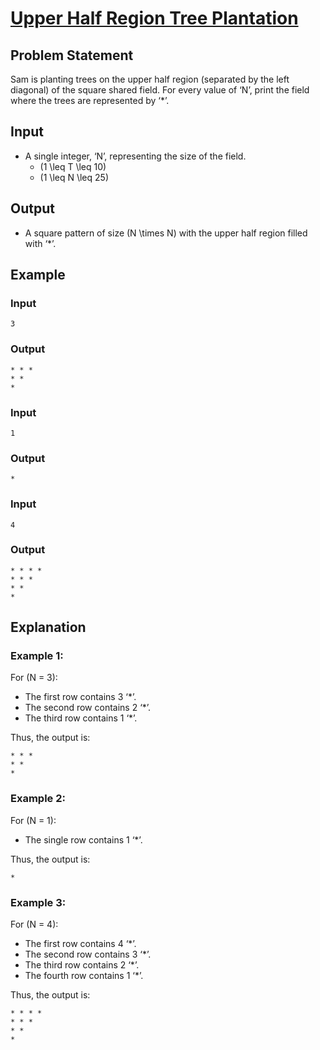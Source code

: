 # [Upper Half Region Tree Plantation](https://www.naukri.com/code360/problems/upper-half-region_6570179)

## Problem Statement
Sam is planting trees on the upper half region (separated by the left diagonal) of the square shared field. For every value of ‘N’, print the field where the trees are represented by ‘*’.

## Input
- A single integer, ‘N’, representing the size of the field.
  - \(1 \leq T \leq 10\)
  - \(1 \leq N \leq 25\)

## Output
- A square pattern of size \(N \times N\) with the upper half region filled with ‘*’.

## Example
### Input
```
3
```
### Output
```
* * *
* *
*
```

### Input
```
1
```
### Output
```
*
```

### Input
```
4
```
### Output
```
* * * *
* * *
* *
*
```

## Explanation
### Example 1:
For \(N = 3\):
- The first row contains 3 ‘*’.
- The second row contains 2 ‘*’.
- The third row contains 1 ‘*’.

Thus, the output is:
```
* * *
* *
*
```

### Example 2:
For \(N = 1\):
- The single row contains 1 ‘*’.

Thus, the output is:
```
*
```

### Example 3:
For \(N = 4\):
- The first row contains 4 ‘*’.
- The second row contains 3 ‘*’.
- The third row contains 2 ‘*’.
- The fourth row contains 1 ‘*’.

Thus, the output is:
```
* * * *
* * *
* *
*
```